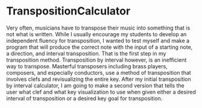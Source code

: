 # TranspositionCalculator

Very often, musicians have to transpose their music into something that is not what is written.  While I usually encourage my students to develop an independent fluency for transposition, I wanted to test myself and make a program that will produce the correct note with the input of a starting note, a direction, and interval transposition.  That is the first step in my transposition method.  Transposition by interval however, is an inefficient way to transpose.  Masterful transposers including brass players, composers, and especially conductors, use a method of transposition that involves clefs and revisualizing the entire key.  After my initial transposition by interval calculator, I am going to make a second version that tells the user what clef and what key visualization to use when given either a desired interval of transposition or a desired key goal for transposition.  
